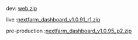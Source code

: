 dev:
[web.zip](https://github.com/user-attachments/files/18506128/web.zip)


live :[nextfarm_dashboard_v1.0.91_r1.zip](https://github.com/user-attachments/files/18321789/nextfarm_dashboard_v1.0.91_r1.zip)



pre-production :[nextfarm_dashboard_v1.0.95_p2.zip](https://github.com/user-attachments/files/18479300/nextfarm_dashboard_v1.0.95_p2.zip)
